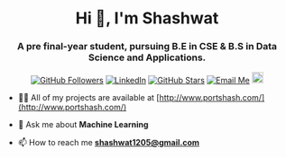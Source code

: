 <h1 align="center">Hi 👋, I'm Shashwat</h1>
<h3 align="center">A pre final-year student, pursuing B.E in CSE & B.S in Data Science and Applications. </h3>

<p align="center">
	<a href="https://github.com/hash-05"><img src="https://img.shields.io/github/followers/hash-05?label=Follow&style=social" alt="GitHub Followers"></a>
	<a href="https://linkedin.com/in/shashwat12/"><img src="https://img.shields.io/badge/LinkedIn--_.svg?style=social&logo=linkedin" alt="LinkedIn"></a>
	<a href="https://github.com/hash-05"><img src="https://img.shields.io/github/stars/rudradesai200/CFViewer?style=social" alt="GitHub Stars"></a>
	  <a href="mailto: shashwat1205@gmail.com"><img src="https://img.shields.io/badge/Email%20Me--_.svg?style=social&logo=gmail" alt="Email Me"></a>
	  <a href="http:///"><img src="https://image.flaticon.com/icons/svg/145/145801.svg" alt="Portfolio" width="20" height="20"></a>
</p>


- 👨‍💻 All of my projects are available at [http://www.portshash.com/](http://www.portshash.com/)

- 💬 Ask me about **Machine Learning**

- 📫 How to reach me **shashwat1205@gmail.com**




<!-- <p align="center">
<a href="www.linkedin.com/in/shashwat12" target="blank"><img align="center" src="https://cdn.jsdelivr.net/npm/simple-icons@3.0.1/icons/linkedin.svg" alt="shashwat" height="20" width="20" /></a>
<a href="https://kaggle.com/shashwat05 " target="blank"><img align="center" src="https://cdn.jsdelivr.net/npm/simple-icons@3.0.1/icons/kaggle.svg" alt="shashwat05 " height="20" width="20" /></a>
</p> -->
